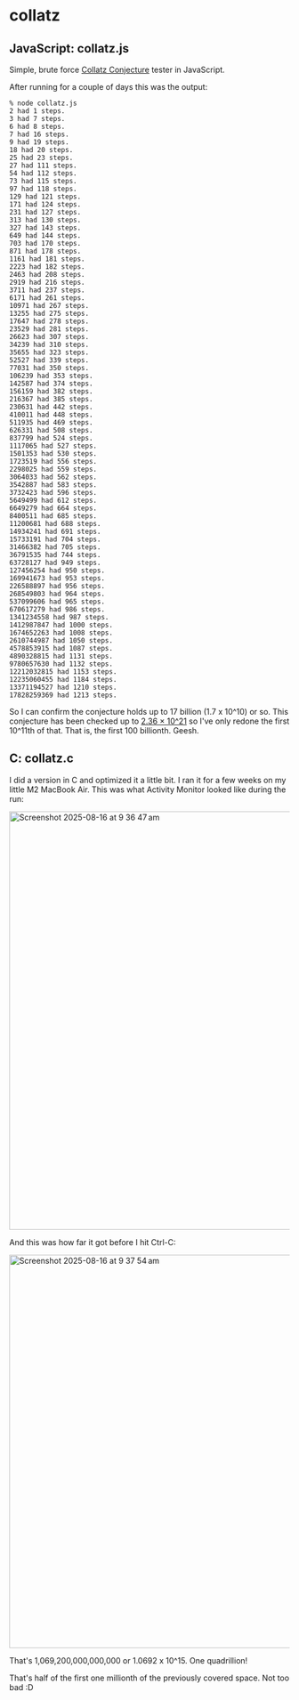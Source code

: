 # collatz

## JavaScript: collatz.js

Simple, brute force [Collatz Conjecture](https://en.wikipedia.org/wiki/Collatz_conjecture) tester in JavaScript.

After running for a couple of days this was the output:

```
% node collatz.js
2 had 1 steps.
3 had 7 steps.
6 had 8 steps.
7 had 16 steps.
9 had 19 steps.
18 had 20 steps.
25 had 23 steps.
27 had 111 steps.
54 had 112 steps.
73 had 115 steps.
97 had 118 steps.
129 had 121 steps.
171 had 124 steps.
231 had 127 steps.
313 had 130 steps.
327 had 143 steps.
649 had 144 steps.
703 had 170 steps.
871 had 178 steps.
1161 had 181 steps.
2223 had 182 steps.
2463 had 208 steps.
2919 had 216 steps.
3711 had 237 steps.
6171 had 261 steps.
10971 had 267 steps.
13255 had 275 steps.
17647 had 278 steps.
23529 had 281 steps.
26623 had 307 steps.
34239 had 310 steps.
35655 had 323 steps.
52527 had 339 steps.
77031 had 350 steps.
106239 had 353 steps.
142587 had 374 steps.
156159 had 382 steps.
216367 had 385 steps.
230631 had 442 steps.
410011 had 448 steps.
511935 had 469 steps.
626331 had 508 steps.
837799 had 524 steps.
1117065 had 527 steps.
1501353 had 530 steps.
1723519 had 556 steps.
2298025 had 559 steps.
3064033 had 562 steps.
3542887 had 583 steps.
3732423 had 596 steps.
5649499 had 612 steps.
6649279 had 664 steps.
8400511 had 685 steps.
11200681 had 688 steps.
14934241 had 691 steps.
15733191 had 704 steps.
31466382 had 705 steps.
36791535 had 744 steps.
63728127 had 949 steps.
127456254 had 950 steps.
169941673 had 953 steps.
226588897 had 956 steps.
268549803 had 964 steps.
537099606 had 965 steps.
670617279 had 986 steps.
1341234558 had 987 steps.
1412987847 had 1000 steps.
1674652263 had 1008 steps.
2610744987 had 1050 steps.
4578853915 had 1087 steps.
4890328815 had 1131 steps.
9780657630 had 1132 steps.
12212032815 had 1153 steps.
12235060455 had 1184 steps.
13371194527 had 1210 steps.
17828259369 had 1213 steps.
```

So I can confirm the conjecture holds up to 17 billion (1.7 x 10^10) or so. This conjecture has been checked up to [2.36 × 10^21](https://en.wikipedia.org/wiki/Collatz_conjecture#cite_note-Barina-13) so I've only redone the first 10^11th of that. That is, the first 100 billionth. Geesh.

## C: collatz.c

I did a version in C and optimized it a little bit. I ran it for a few weeks on my little M2 MacBook Air. This was what Activity Monitor looked like during the run:

<img width="1069" height="752" alt="Screenshot 2025-08-16 at 9 36 47 am" src="https://github.com/user-attachments/assets/a9b9255e-9e2e-49c3-a4f4-4bc5968e94aa" />

And this was how far it got before I hit Ctrl-C:

<img width="717" height="707" alt="Screenshot 2025-08-16 at 9 37 54 am" src="https://github.com/user-attachments/assets/863f54be-dfb2-486a-9fd5-69257a24baff" />

That's 1,069,200,000,000,000 or 1.0692 x 10^15. One quadrillion!

That's half of the first one millionth of the previously covered space. Not too bad :D
